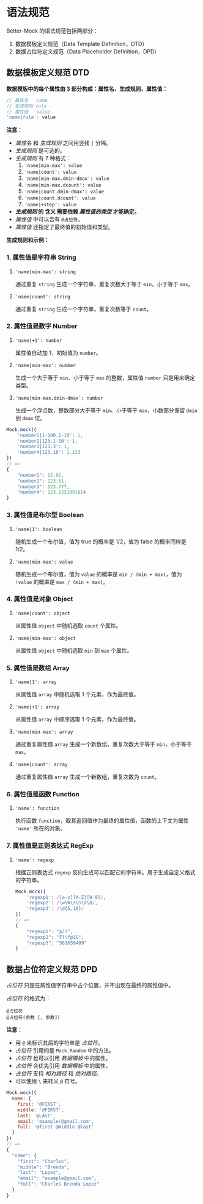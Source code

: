 # 语法规范

Better-Mock 的语法规范包括两部分：

1. 数据模板定义规范（Data Template Definition，DTD）
2. 数据占位符定义规范（Data Placeholder Definition，DPD）

## 数据模板定义规范 DTD

**数据模板中的每个属性由 3 部分构成：属性名、生成规则、属性值：**

```js
// 属性名   name
// 生成规则 rule
// 属性值   value
'name|rule': value
```

**注意：**

- _属性名_ 和 _生成规则_ 之间用竖线 `|` 分隔。
- _生成规则_ 是可选的。
- _生成规则_ 有 7 种格式：
  1. `'name|min-max': value`
  1. `'name|count': value`
  1. `'name|min-max.dmin-dmax': value`
  1. `'name|min-max.dcount': value`
  1. `'name|count.dmin-dmax': value`
  1. `'name|count.dcount': value`
  1. `'name|+step': value`
- **_生成规则_ 的 含义 需要依赖 _属性值的类型_ 才能确定。**
- _属性值_ 中可以含有 `@占位符`。
- _属性值_ 还指定了最终值的初始值和类型。

**生成规则和示例：**

### 1. 属性值是字符串 **String**

1. `'name|min-max': string`

   通过重复 `string` 生成一个字符串，重复次数大于等于 `min`，小于等于 `max`。

2. `'name|count': string`

   通过重复 `string` 生成一个字符串，重复次数等于 `count`。

### 2. 属性值是数字 **Number**

1. `'name|+1': number`

   属性值自动加 1，初始值为 `number`。

2. `'name|min-max': number`

   生成一个大于等于 `min`、小于等于 `max` 的整数，属性值 `number` 只是用来确定类型。

3. `'name|min-max.dmin-dmax': number`

   生成一个浮点数，整数部分大于等于 `min`、小于等于 `max`，小数部分保留 `dmin` 到 `dmax` 位。

```js
Mock.mock({
    'number1|1-100.1-10': 1,
    'number2|123.1-10': 1,
    'number3|123.3': 1,
    'number4|123.10': 1.123
})
// =>
{
    "number1": 12.92,
    "number2": 123.51,
    "number3": 123.777,
    "number4": 123.1231091814
}
```

### 3. 属性值是布尔型 **Boolean**

1. `'name|1': boolean`

   随机生成一个布尔值，值为 true 的概率是 1/2，值为 false 的概率同样是 1/2。

2. `'name|min-max': value`

   随机生成一个布尔值，值为 `value` 的概率是 `min / (min + max)`，值为 `!value` 的概率是 `max / (min + max)`。

### 4. 属性值是对象 **Object**

1. `'name|count': object`

   从属性值 `object` 中随机选取 `count` 个属性。

2. `'name|min-max': object`

   从属性值 `object` 中随机选取 `min` 到 `max` 个属性。

### 5. 属性值是数组 **Array**

1. `'name|1': array`

   从属性值 `array` 中随机选取 1 个元素，作为最终值。

2. `'name|+1': array`

   从属性值 `array` 中顺序选取 1 个元素，作为最终值。

3. `'name|min-max': array`

   通过重复属性值 `array` 生成一个新数组，重复次数大于等于 `min`，小于等于 `max`。

4. `'name|count': array`

   通过重复属性值 `array` 生成一个新数组，重复次数为 `count`。

### 6. 属性值是函数 **Function**

1. `'name': function`

   执行函数 `function`，取其返回值作为最终的属性值，函数的上下文为属性 `'name'` 所在的对象。

### 7. 属性值是正则表达式 **RegExp**

1. `'name': regexp`

   根据正则表达式 `regexp` 反向生成可以匹配它的字符串。用于生成自定义格式的字符串。

   ```js
   Mock.mock({
       'regexp1': /[a-z][A-Z][0-9]/,
       'regexp2': /\w\W\s\S\d\D/,
       'regexp3': /\d{5,10}/
   })
   // =>
   {
       "regexp1": "pJ7",
       "regexp2": "F)\fp1G",
       "regexp3": "561659409"
   }
   ```

## 数据占位符定义规范 DPD

_占位符_ 只是在属性值字符串中占个位置，并不出现在最终的属性值中。

_占位符_ 的格式为：

```
@占位符
@占位符(参数 [, 参数])
```

**注意：**

- 用 `@` 来标识其后的字符串是 _占位符_。
- _占位符_ 引用的是 `Mock.Random` 中的方法。
- _占位符_ 也可以引用 _数据模板_ 中的属性。
- _占位符_ 会优先引用 _数据模板_ 中的属性。
- _占位符_ 支持 _相对路径_ 和 _绝对路径_。
- 可以使用 `\` 来转义 `@` 符号。

```javascript
Mock.mock({
  name: {
    first: '@FIRST',
    middle: '@FIRST',
    last: '@LAST',
    email: 'example\@gmail.com',
    full: '@first @middle @last'
  }
})
// =>
{
  "name": {
    "first": "Charles",
    "middle": "Brenda",
    "last": "Lopez",
    "email": "example@gmail.com",
    "full": "Charles Brenda Lopez"
  }
}
```
